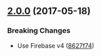 <a name="2.0.0"></a>
## [2.0.0](https://github.com/cartant/firebase-thermite-ng/compare/v1.0.0...v2.0.0) (2017-05-18)

### Breaking Changes

* Use Firebase v4 ([8627f74](https://github.com/cartant/firebase-thermite-ng/commit/8627f74))